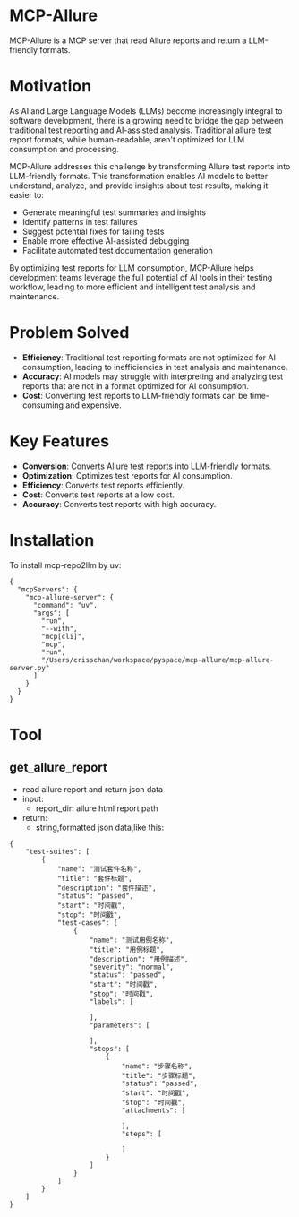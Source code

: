 # MCP-Allure
MCP-Allure is a MCP server that read Allure reports and return a LLM-friendly formats. 

# Motivation

As AI and Large Language Models (LLMs) become increasingly integral to software development, there is a growing need to bridge the gap between traditional test reporting and AI-assisted analysis. Traditional allure test report formats, while human-readable, aren't optimized for LLM consumption and processing.

MCP-Allure addresses this challenge by transforming Allure test reports into LLM-friendly formats. This transformation enables AI models to better understand, analyze, and provide insights about test results, making it easier to:

- Generate meaningful test summaries and insights
- Identify patterns in test failures
- Suggest potential fixes for failing tests
- Enable more effective AI-assisted debugging
- Facilitate automated test documentation generation

By optimizing test reports for LLM consumption, MCP-Allure helps development teams leverage the full potential of AI tools in their testing workflow, leading to more efficient and intelligent test analysis and maintenance.

# Problem Solved
- **Efficiency**: Traditional test reporting formats are not optimized for AI consumption, leading to inefficiencies in test analysis and maintenance.
- **Accuracy**: AI models may struggle with interpreting and analyzing test reports that are not in a format optimized for AI consumption.
- **Cost**: Converting test reports to LLM-friendly formats can be time-consuming and expensive.

# Key Features
- **Conversion**: Converts Allure test reports into LLM-friendly formats.
- **Optimization**: Optimizes test reports for AI consumption.
- **Efficiency**: Converts test reports efficiently.
- **Cost**: Converts test reports at a low cost.
- **Accuracy**: Converts test reports with high accuracy.

# Installation
To install mcp-repo2llm by uv:
```
{
  "mcpServers": {
    "mcp-allure-server": {
      "command": "uv",
      "args": [
        "run",
        "--with",
        "mcp[cli]",
        "mcp",
        "run",
        "/Users/crisschan/workspace/pyspace/mcp-allure/mcp-allure-server.py"
      ]
    }
  }
}
```
# Tool
##  get_allure_report

- read allure report and return json data
- input:
  - report_dir: allure html  report path
- return:
  - string,formatted json data,like this:
```
{
    "test-suites": [
        {
            "name": "测试套件名称",
            "title": "套件标题",
            "description": "套件描述",
            "status": "passed",
            "start": "时间戳",
            "stop": "时间戳",
            "test-cases": [
                {
                    "name": "测试用例名称",
                    "title": "用例标题",
                    "description": "用例描述",
                    "severity": "normal",
                    "status": "passed",
                    "start": "时间戳",
                    "stop": "时间戳",
                    "labels": [

                    ],
                    "parameters": [

                    ],
                    "steps": [
                        {
                            "name": "步骤名称",
                            "title": "步骤标题",
                            "status": "passed",
                            "start": "时间戳",
                            "stop": "时间戳",
                            "attachments": [

                            ],
                            "steps": [

                            ]
                        }
                    ]
                }
            ]
        }
    ]
}

```